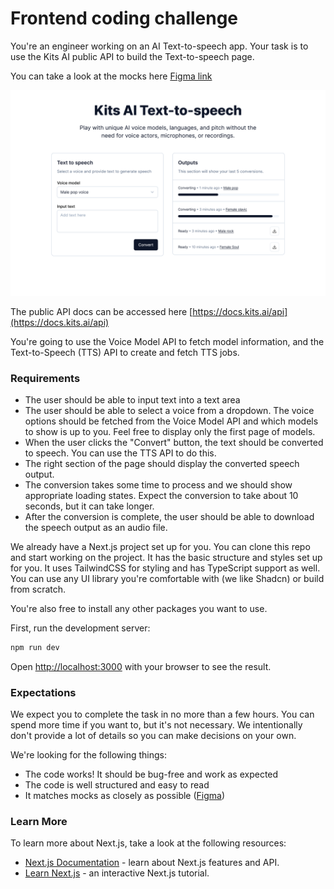 # Frontend coding challenge

You're an engineer working on an AI Text-to-speech app. Your task is to use the Kits AI public API to build the Text-to-speech page.

You can take a look at the mocks here [Figma link](https://www.figma.com/file/yyaCHT97J1ho8GSfi1qyA6/Frontend-Interview-Figma?type=design&node-id=0%3A1&mode=design&t=DDdyCbrTgeNEOWMa-1)

![Mock image](./mock.png)

The public API docs can be accessed here [https://docs.kits.ai/api](https://docs.kits.ai/api)

You're going to use the Voice Model API to fetch model information, and the Text-to-Speech (TTS) API to create and fetch TTS jobs.

### Requirements

- The user should be able to input text into a text area
- The user should be able to select a voice from a dropdown. The voice options should be fetched from the Voice Model API and which models to show is up to you. Feel free to display only the first page of models.
- When the user clicks the "Convert" button, the text should be converted to speech. You can use the TTS API to do this.
- The right section of the page should display the converted speech output.
- The conversion takes some time to process and we should show appropriate loading states. Expect the conversion to take about 10 seconds, but it can take longer.
- After the conversion is complete, the user should be able to download the speech output as an audio file.

We already have a Next.js project set up for you. You can clone this repo and start working on the project. It has the basic structure and styles set up for you. It uses TailwindCSS for styling and has TypeScript support as well. You can use any UI library you're comfortable with (we like Shadcn) or build from scratch.

You're also free to install any other packages you want to use.

First, run the development server:

```bash
npm run dev
```

Open [http://localhost:3000](http://localhost:3000) with your browser to see the result.

### Expectations

We expect you to complete the task in no more than a few hours. You can spend more time if you want to, but it's not necessary. We intentionally don't provide a lot of details so you can make decisions on your own.

We're looking for the following things:

- The code works! It should be bug-free and work as expected
- The code is well structured and easy to read
- It matches mocks as closely as possible ([Figma](https://www.figma.com/file/yyaCHT97J1ho8GSfi1qyA6/Frontend-Interview-Figma?type=design&node-id=0%3A1&mode=design&t=DDdyCbrTgeNEOWMa-1))

### Learn More

To learn more about Next.js, take a look at the following resources:

- [Next.js Documentation](https://nextjs.org/docs) - learn about Next.js features and API.
- [Learn Next.js](https://nextjs.org/learn) - an interactive Next.js tutorial.
